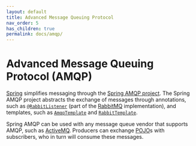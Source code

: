 ```yaml
---
layout: default
title: Advanced Message Queuing Protocol
nav_order: 5
has_children: true
permalink: docs/amqp/
---
```


# Advanced Message Queuing Protocol (AMQP)

[Spring](https://spring.io/) simplifies messaging through the [Spring AMQP project](https://spring.io/projects/spring-amqp).  The Spring AMQP project abstracts the exchange of messages through annotations, such as [`@RabbitListener`](https://docs.spring.io/spring-amqp/api/org/springframework/amqp/rabbit/annotation/RabbitListener.html) (part of the [RabbitMQ](https://www.rabbitmq.com/) implementation), and templates, such as [`AmqpTemplate`](https://docs.spring.io/spring-amqp/api/org/springframework/amqp/core/AmqpTemplate.html) and [`RabbitTemplate`](https://docs.spring.io/spring-amqp/api/org/springframework/amqp/rabbit/core/RabbitTemplate.html).

Spring AMQP can be used with any message queue vendor that supports AMQP, such as [ActiveMQ](https://activemq.apache.org/).  Producers can exchange [POJO](https://en.wikipedia.org/wiki/Plain_old_Java_object)s with subscribers, who in turn will consume these messages.
